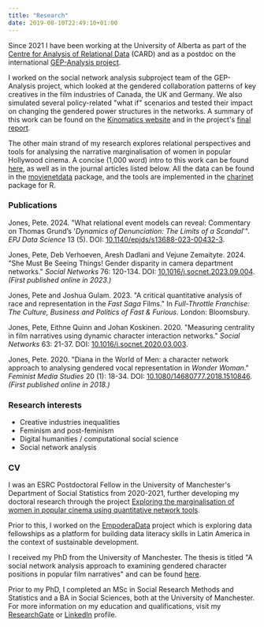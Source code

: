 ```yaml
---
title: "Research"
date: 2019-08-10T22:49:10+01:00
---
```


Since 2021 I have been working at the University of Alberta as part of the [Centre for Analysis of Relational Data](https://kinomatics.com/about/card-lab/) (CARD) and as a postdoc on the international [GEP-Analysis project](https://kinomatics.com/gepanalysis/). 

I worked on the social network analysis subproject team of the GEP-Analysis project, which looked at the gendered collaboration patterns of key creatives in the film industries of Canada, the UK and Germany. We also simulated several policy-related "what if" scenarios and tested their impact on changing the gendered power structures in the networks.
A summary of this work can be found on the [Kinomatics website](https://kinomatics.com/gep_networks/) and in the project's [final report](https://opus4.kobv.de/opus4-filmuniversitaet/frontdoor/index/index/docId/390). 

The other main strand of my research explores relational perspectives and tools for analysing the narrative marginalisation of women in popular Hollywood cinema. A concise (1,000 word) intro to this work can be found [here](https://femquant.squarespace.com/blog/2020/5/25/character-networks-and-the-narrative-marginalisation-of-women-in-popular-cinema), as well as in the journal articles listed below. All the data can be found in the [movienetdata](https://github.com/pj398/movienetdata) package, and the tools are implemented in the [charinet](https://github.com/pj398/charinet) package for R.

### Publications

Jones, Pete. 2024. "What relational event models can reveal: Commentary on Thomas Grund’s '*Dynamics of Denunciation: The Limits of a Scandal*'". *EPJ Data Science* 13 (5). DOI: [10.1140/epjds/s13688-023-00432-3](https://doi.org/10.1140/epjds/s13688-023-00432-3).

Jones, Pete, Deb Verhoeven, Aresh Dadlani and Vejune Zemaityte. 2024. "She Must Be Seeing Things! Gender disparity in camera department networks." *Social Networks* 76: 120-134. DOI: [10.1016/j.socnet.2023.09.004](https://doi.org/10.1016/j.socnet.2023.09.004). *(First published online in 2023.)*

Jones, Pete and Joshua Gulam. 2023. "A critical quantitative analysis of race and representation in the *Fast Saga* Films." In *Full-Throttle Franchise: The Culture, Business and Politics of Fast & Furious*. London: Bloomsbury.

Jones, Pete, Eithne Quinn and Johan Koskinen. 2020. "Measuring centrality in film narratives using dynamic character interaction networks." *Social Networks* 63: 21-37. DOI: [10.1016/j.socnet.2020.03.003](https://doi.org/10.1016/j.socnet.2020.03.003).

Jones, Pete. 2020. "Diana in the World of Men: a character network approach to analysing gendered vocal representation in *Wonder Woman*." *Feminist Media Studies* 20 (1): 18-34. DOI: [10.1080/14680777.2018.1510846](https://doi.org/10.1080/14680777.2018.1510846). *(First published online in 2018.)*

### Research interests

- Creative industries inequalities
- Feminism and post-feminism
- Digital humanities / computational social science
- Social network analysis

### CV

I was an ESRC Postdoctoral Fellow in the University of Manchester's Department of Social Statistics from 2020-2021, further developing my doctoral research through the project [Exploring the marginalisation of women in popular cinema using quantitative network tools](https://gtr.ukri.org/projects?ref=ES%2FV011472%2F1). 

Prior to this, I worked on the [EmpoderaData](https://datapopalliance.org/empoderadata-project/) project which is exploring data fellowships as a platform for building data literacy skills in Latin America in the context of sustainable development.

I received my PhD from the University of Manchester. The thesis is titled "A social network analysis approach to examining gendered character positions in popular film narratives" and can be found [here](https://www.research.manchester.ac.uk/portal/en/theses/a-social-network-analysis-approach-to-examining-gendered-character-positions-in-popular-film-narratives(76aa86f6-1c00-4d01-830f-1e6dafe4d798).html). 

Prior to my PhD, I completed an MSc in Social Research Methods and Statistics and a BA in Social Sciences, both at the University of Manchester. For more information on my education and qualifications, visit my [ResearchGate](https://www.researchgate.net/profile/Pete_Jones6) or [LinkedIn](https://www.linkedin.com/in/pete-jones-13b955105/) profile.